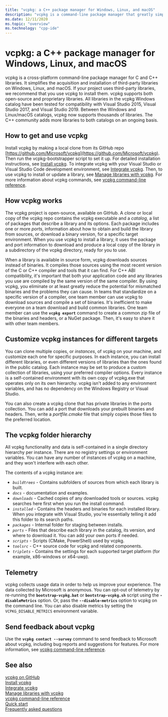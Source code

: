 ```yaml
---
title: "vcpkg: a C++ package manager for Windows, Linux, and macOS"
description: "vcpkg is a command-line package manager that greatly simplifies the acquisition and installation of open-source C++ libraries on Windows, macOS, and Linux."
ms.date: 12/11/2020
ms.topic: "overview"
ms.technology: "cpp-ide"
---
```

# vcpkg: a C++ package manager for Windows, Linux, and macOS

vcpkg is a cross-platform command-line package manager for C and C++ libraries. It simplifies the acquisition and installation of third-party libraries on Windows, Linux, and macOS. If your project uses third-party libraries, we recommend that you use vcpkg to install them. vcpkg supports both open-source and proprietary libraries. All libraries in the vcpkg Windows catalog have been tested for compatibility with Visual Studio 2015, Visual Studio 2017, and Visual Studio 2019. Between the Windows and Linux/macOS catalogs, vcpkg now supports thousands of libraries. The C++ community adds more libraries to both catalogs on an ongoing basis.

## How to get and use vcpkg

Install vcpkg by making a local clone from its GitHub repo [https://github.com/Microsoft/vcpkg](https://github.com/Microsoft/vcpkg). Then run the vcpkg-bootstrapper script to set it up. For detailed installation instructions, see [Install vcpkg](install-vcpkg.md). To integrate vcpkg with your Visual Studio or Visual Studio Code development environment, see [Integrate vcpkg](integrate-vcpkg.md). Then, to use vcpkg to install or update a library, see [Manage libraries with vcpkg](manage-libraries-with-vcpkg.md). For more information about vcpkg commands, see [vcpkg command-line reference](vcpkg-command-line-reference.md).

## How vcpkg works

The vcpkg project is open-source, available on GitHub. A *clone* or local copy of the vcpkg repo contains the vcpkg executable and a *catalog*, a list of packages that describe a library and its options. Each package includes one or more *ports*, information about how to obtain and build the library from sources, or download a binary version, for a specific target environment. When you use vcpkg to install a library, it uses the package and port information to download and produce a local copy of the library in a subdirectory of the vcpkg directory, ready for you to use.

When a library is available in source form, vcpkg downloads sources instead of binaries. It compiles those sources using the most recent version of the C or C++ compiler and tools that it can find. For C++ ABI compatibility, it's important that both your application code and any libraries you use are compiled by the same version of the same compiler. By using vcpkg, you eliminate or at least greatly reduce the potential for mismatched binaries and the problems they can cause. In teams that standardize on a specific version of a compiler, one team member can use vcpkg to download sources and compile a set of binaries. It's inefficient to make everyone on a team download and build common libraries. One team member can use the **`vcpkg export`** command to create a common zip file of the binaries and headers, or a NuGet package. Then, it's easy to share it with other team members.

## Customize vcpkg instances for different targets

You can clone multiple copies, or *instances*, of vcpkg on your machine, and customize each one for specific purposes. In each instance, you can install different libraries, or even different versions of libraries than the ones found in the public catalog. Each instance may be set to produce a custom collection of libraries, using your preferred compiler options. Every instance is a self-contained environment with its own copy of vcpkg.exe that operates only on its own hierarchy. vcpkg isn't added to any environment variables, and has no dependency on the Windows Registry or Visual Studio.

You can also create a vcpkg clone that has private libraries in the ports collection. You can add a port that downloads your prebuilt binaries and headers. Then, write a *portfile.cmake* file that simply copies those files to the preferred location.

## The vcpkg folder hierarchy

All vcpkg functionality and data is self-contained in a single directory hierarchy per instance. There are no registry settings or environment variables. You can have any number of instances of vcpkg on a machine, and they won't interfere with each other.

The contents of a vcpkg instance are:

- *`buildtrees`* - Contains subfolders of sources from which each library is built.
- *`docs`* - documentation and examples.
- *`downloads`* - Cached copies of any downloaded tools or sources. vcpkg searches here first when you run the install command.
- *`installed`* - Contains the headers and binaries for each installed library. When you integrate with Visual Studio, you're essentially telling it add this folder to its search paths.
- *`packages`* - Internal folder for staging between installs.
- *`ports`* - Files that describe each library in the catalog, its version, and where to download it. You can add your own ports if needed.
- *`scripts`* - Scripts (CMake, PowerShell) used by vcpkg.
- *`toolsrc`* - C++ source code for vcpkg and related components.
- *`triplets`* - Contains the settings for each supported target platform (for example, x86-windows or x64-uwp).

## Telemetry

vcpkg collects usage data in order to help us improve your experience. The data collected by Microsoft is anonymous. You can opt-out of telemetry by re-running the **`bootstrap-vcpkg.bat`** or **`bootstrap-vcpkg.sh`** script using the **`-disableMetrics`** option. Or, pass the **`--disable-metrics`** option to vcpkg on the command line. You can also disable metrics by setting the `VCPKG_DISABLE_METRICS` environment variable.

## Send feedback about vcpkg

Use the **`vcpkg contact --survey`** command to send feedback to Microsoft about vcpkg, including bug reports and suggestions for features. For more information, see [vcpkg command-line reference](vcpkg-command-line-reference.md).

## See also

[vcpkg on GitHub](https://github.com/Microsoft/vcpkg)\
[Install vcpkg](install-vcpkg.md)\
[Integrate vcpkg](integrate-vcpkg.md)\
[Manage libraries with vcpkg](manage-libraries-with-vcpkg.md)\
[vcpkg command-line reference](vcpkg-command-line-reference.md)\
[Quick start](https://github.com/microsoft/vcpkg/blob/master/docs/index.md)\
[Frequently asked questions](https://github.com/microsoft/vcpkg/blob/master/docs/about/faq.md)
